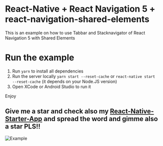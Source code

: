 # React-Native + React Navigation 5 + react-navigation-shared-elements

This is an example on how to use Tabbar and Stacknavigator of React Navigation 5 with Shared Elements

# Run the example

1. Run `yarn` to install all dependencies
2. Run the server locally `yarn start --reset-cache` or `react-native start --reset-cache` (it depends on your Node.JS version)
3. Open XCode or Android Studio to run it

Enjoy

## Give me a star and check also my [React-Native-Starter-App](https://github.com/IronTony/react-native-starter-app) and spread the word and gimme also a star PLS!!

![Example](https://pasteboard.co/J8KSDAy.gif)
